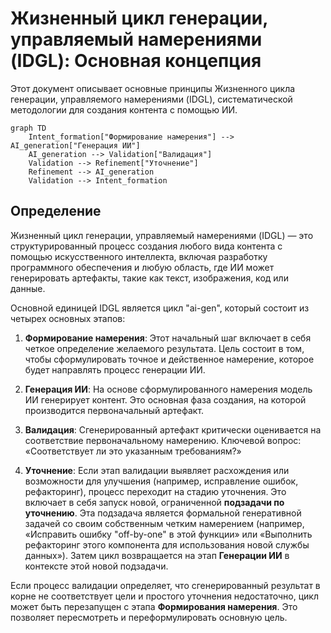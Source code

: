 # Жизненный цикл генерации, управляемый намерениями (IDGL): Основная концепция

Этот документ описывает основные принципы Жизненного цикла генерации, управляемого намерениями (IDGL), систематической методологии для создания контента с помощью ИИ.

```mermaid
graph TD
    Intent_formation["Формирование намерения"] --> AI_generation["Генерация ИИ"]
    AI_generation --> Validation["Валидация"]
    Validation --> Refinement["Уточнение"]
    Refinement --> AI_generation
    Validation --> Intent_formation
```

## Определение

Жизненный цикл генерации, управляемый намерениями (IDGL) — это структурированный процесс создания любого вида контента с помощью искусственного интеллекта, включая разработку программного обеспечения и любую область, где ИИ может генерировать артефакты, такие как текст, изображения, код или данные.

Основной единицей IDGL является цикл "ai-gen", который состоит из четырех основных этапов:

1.  **Формирование намерения**: Этот начальный шаг включает в себя четкое определение желаемого результата. Цель состоит в том, чтобы сформулировать точное и действенное намерение, которое будет направлять процесс генерации ИИ.

2.  **Генерация ИИ**: На основе сформулированного намерения модель ИИ генерирует контент. Это основная фаза создания, на которой производится первоначальный артефакт.

3.  **Валидация**: Сгенерированный артефакт критически оценивается на соответствие первоначальному намерению. Ключевой вопрос: «Соответствует ли это указанным требованиям?»

4.  **Уточнение**: Если этап валидации выявляет расхождения или возможности для улучшения (например, исправление ошибок, рефакторинг), процесс переходит на стадию уточнения. Это включает в себя запуск новой, ограниченной **подзадачи по уточнению**. Эта подзадача является формальной генеративной задачей со своим собственным четким намерением (например, «Исправить ошибку "off-by-one" в этой функции» или «Выполнить рефакторинг этого компонента для использования новой службы данных»). Затем цикл возвращается на этап **Генерации ИИ** в контексте этой новой подзадачи.

Если процесс валидации определяет, что сгенерированный результат в корне не соответствует цели и простого уточнения недостаточно, цикл может быть перезапущен с этапа **Формирования намерения**. Это позволяет пересмотреть и переформулировать основную цель. 